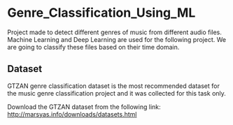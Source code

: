 # Genre_Classification_Using_ML

Project made to detect different genres of music from different audio files. Machine Learning and Deep Learning are used for the following project. We are going to classify these files based on their time domain. 

## Dataset 
GTZAN genre classification dataset is the most recommended dataset for the music genre classification project and it was collected for this task only.

Download the GTZAN dataset from the following link: http://marsyas.info/downloads/datasets.html
